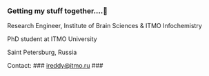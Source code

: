 ### Getting my stuff together....🌱

Research Engineer, Institute of Brain Sciences & ITMO Infochemistry

PhD student at ITMO University 

Saint Petersburg, Russia


Contact: ### ireddy@itmo.ru ###

<!--
**maddoxx02/maddoxx02** is a ✨ _special_ ✨ repository because its `README.md` (this file) appears on your GitHub profile.

Here are some ideas to get you started:

- 🔭 I’m currently working on ...
- 🌱 I’m currently learning ...
- 👯 I’m looking to collaborate on ...
- 🤔 I’m looking for help with ...
- 💬 Ask me about ...
- 📫 How to reach me: ...
- 😄 Pronouns: ...
- ⚡ Fun fact: ...
-->
